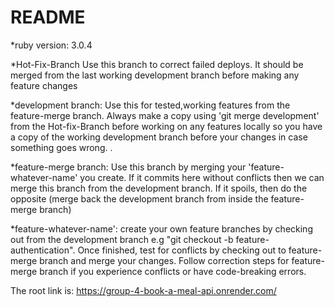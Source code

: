 # README

*ruby version: 3.0.4


*Hot-Fix-Branch
Use this branch to correct failed deploys. It should be merged from the last working development branch before making any feature changes

*development branch:
Use this for tested,working features from the feature-merge branch. Always make a copy using 'git merge development' from the Hot-fix-Branch before working on any features locally so you have a copy of the working development branch before your changes in case something goes wrong.
.

*feature-merge branch:
Use this branch by merging your 'feature-whatever-name' you create. If it commits here without conflicts then we can merge this branch from the development branch. If it spoils, then do the opposite (merge back the development branch from inside the feature-merge branch) 

*feature-whatever-name':
create your own feature branches by checking out from the development branch e.g "git checkout -b feature-authentication". Once finished, test for conflicts by checking out to feature-merge branch and merge your changes. Follow correction steps for feature-merge branch if you experience conflicts or have code-breaking errors.


The root link is: https://group-4-book-a-meal-api.onrender.com/ 
